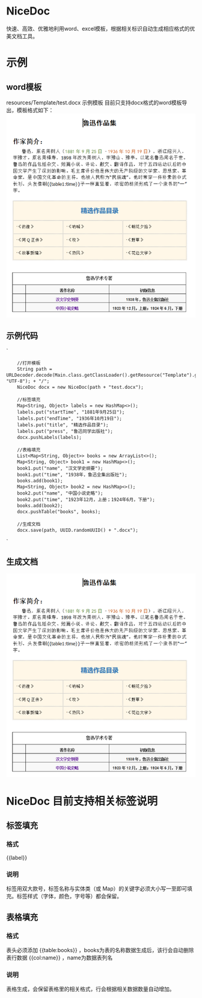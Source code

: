 # NiceDoc
快速、高效、优雅地利用word、excel模板，根据相关标识自动生成相应格式的优美文档工具。

# 示例
## word模板
resources/Template/test.docx 示例模板
目前只支持docx格式的word模板导出，模板格式如下：
![Image text](images/res.png)
## 示例代码
`

        //打开模板
        String path = URLDecoder.decode(Main.class.getClassLoader().getResource("Template").getPath(), "UTF-8"); + "/";
        NiceDoc docx = new NiceDoc(path + "test.docx");
        
        //标签填充
        Map<String, Object> labels = new HashMap<>();
        labels.put("startTime", "1881年9月25日");
        labels.put("endTime", "1936年10月19日");
        labels.put("title", "精选作品目录");
        labels.put("press", "鲁迅同学出版社");
        docx.pushLabels(labels);

        //表格填充
        List<Map<String, Object>> books = new ArrayList<>();
        Map<String, Object> book1 = new HashMap<>();
        book1.put("name", "汉文学史纲要");
        book1.put("time", "1938年，鲁迅全集出版社");
        books.add(book1);
        Map<String, Object> book2 = new HashMap<>();
        book2.put("name", "中国小说史略");
        book2.put("time", "1923年12月，上册；1924年6月，下册");
        books.add(book2);
        docx.pushTable("books", books);

        //生成文档
        docx.save(path, UUID.randomUUID() + ".docx");
`
## 生成文档
![Image text](images/res.png)
# NiceDoc 目前支持相关标签说明
## 标签填充
### 格式
{{label}} 
### 说明
标签用双大款号，标签名称与实体类（或 Map）的关键字必须大小写一至即可填充。标签样式（字体，颜色，字号等）都会保留。

## 表格填充
### 格式
表头必须添加 {{table:books}} ，books为表的名称数据生成后，该行会自动删除
表行数据 {{col:name}} ，name为数据表列名
### 说明
表格生成，会保留表格里的相关格式，行会根据相关数据数量自动增加。



